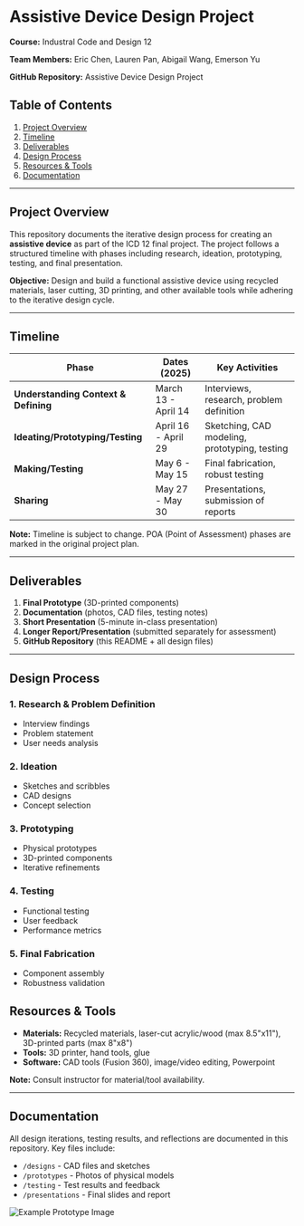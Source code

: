 # Assistive Device Design Project  
**Course:** Industral Code and Design 12

**Team Members:** Eric Chen, Lauren Pan, Abigail Wang, Emerson Yu

**GitHub Repository:** Assistive Device Design Project  


## Table of Contents
1. [Project Overview](#project-overview)  
2. [Timeline](#timeline)  
3. [Deliverables](#deliverables)  
4. [Design Process](#design-process)  
5. [Resources & Tools](#resources-tools)  
6. [Documentation](#documentation)  

---

## Project Overview
This repository documents the iterative design process for creating an **assistive device** as part of the ICD 12 final project. The project follows a structured timeline with phases including research, ideation, prototyping, testing, and final presentation.

**Objective:** Design and build a functional assistive device using recycled materials, laser cutting, 3D printing, and other available tools while adhering to the iterative design cycle.

---

## Timeline
| Phase | Dates (2025) | Key Activities |  
|-------|-------|----------------|  
| **Understanding Context & Defining** | March 13 - April 14 | Interviews, research, problem definition |  
| **Ideating/Prototyping/Testing** | April 16 - April 29 | Sketching, CAD modeling, prototyping, testing |  
| **Making/Testing** | May 6 - May 15 | Final fabrication, robust testing |  
| **Sharing** | May 27 - May 30 | Presentations, submission of reports |  

**Note:** Timeline is subject to change. POA (Point of Assessment) phases are marked in the original project plan.

---

## Deliverables
1. **Final Prototype** (3D-printed components)  
2. **Documentation** (photos, CAD files, testing notes)  
3. **Short Presentation** (5-minute in-class presentation)  
4. **Longer Report/Presentation** (submitted separately for assessment)  
5. **GitHub Repository** (this README + all design files)  

---

## Design Process
### 1. Research & Problem Definition
- Interview findings  
- Problem statement  
- User needs analysis  

### 2. Ideation
- Sketches and scribbles  
- CAD designs  
- Concept selection  

### 3. Prototyping
- Physical prototypes
- 3D-printed components  
- Iterative refinements  

### 4. Testing
- Functional testing  
- User feedback  
- Performance metrics  

### 5. Final Fabrication
- Component assembly  
- Robustness validation  

## Resources & Tools
- **Materials:** Recycled materials, laser-cut acrylic/wood (max 8.5"x11"), 3D-printed parts (max 8"x8")  
- **Tools:** 3D printer, hand tools, glue  
- **Software:** CAD tools (Fusion 360), image/video editing, Powerpoint

**Note:** Consult instructor for material/tool availability.

---

## Documentation
All design iterations, testing results, and reflections are documented in this repository. Key files include:  
- `/designs` - CAD files and sketches  
- `/prototypes` - Photos of physical models  
- `/testing` - Test results and feedback  
- `/presentations` - Final slides and report  

![Example Prototype Image](/images/prototype.jpg)  
  
